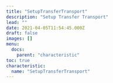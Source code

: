 ```yaml
---
title: "SetupTransferTransport"
description: "Setup Transfer Transport"
lead: ""
date: 2021-04-05T11:54:45.000Z
draft: false
images: []
menu:
  docs:
    parent: "characteristic"
toc: true
characteristic:
  name: "SetupTransferTransport"
---
```

